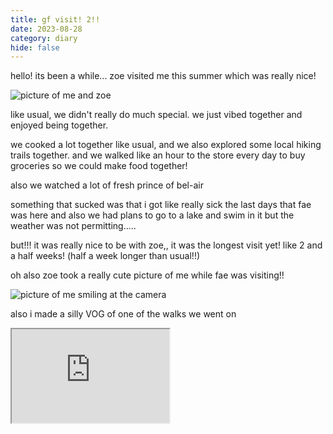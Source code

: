 ```yaml
---
title: gf visit! 2!!
date: 2023-08-28
category: diary
hide: false
---
```


hello! its been a while... zoe visited me this summer which was really nice!

![picture of me and zoe](/images/blog/diary/28082023/homosexual.JPG)

like usual, we didn't really do much special. we just vibed together and enjoyed being together.

we cooked a lot together like usual, and we also explored some local hiking trails together. and we walked like an hour to the store every day to buy groceries so we could make food together!

also we watched a lot of fresh prince of bel-air

something that sucked was that i got like really sick the last days that fae was here and also we had plans to go to a lake and swim in it but the weather was not permitting.....

but!!! it was really nice to be with zoe,, it was the longest visit yet! like 2 and a half weeks! (half a week longer than usual!!)

oh also zoe took a really cute picture of me while fae was visiting!!

![picture of me smiling at the camera](/images/blog/diary/28082023/cute-tiger.jpg)

also i made a silly VOG of one of the walks we went on

<iframe class="aspect-video" src="https://www.youtube.com/embed/SWCvvDlb8_k" allowfullscreen width=50%></iframe>